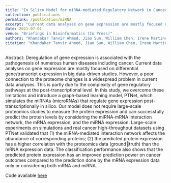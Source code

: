 ```yaml
---
title: "In Silico Model for miRNA-mediated Regulatory Network in Cancer"
collection: publications
permalink: /publication/miRNA
excerpt: "Current data analyses on gene expression are mostly focused on differential gene/transcript expression in big data-driven studies. However, a poor connection to the proteome changes is a widespread problem in current data analyses. In this study, we overcome these limitations and introduce a graph-based learning model, PTNet, which simulates the miRNAs (microRNAs) that regulate gene expression post-transcriptionally in silico."
date: 2021-07-01
venue: "Briefings in Bioinformatics (In Press)"
authors: "Khandakar Tanvir Ahmed, Jiao Sun, William Chen, Irene Martinez, Sze Cheng, Wencai Zhang, Jeongsik Yong, and Wei Zhang."
citation: "Khandakar Tanvir Ahmed, Jiao Sun, William Chen, Irene Martinez, Sze Cheng, Wencai Zhang, Jeongsik Yong, and Wei Zhang. (2021) &quot;In Silico Model for miRNA-mediated Regulatory Network in Cancer.&quot; <i>Briefings in Bioinformatics</i>."
---
```


Abstract: Deregulation of gene expression is associated with the pathogenesis of numerous human diseases including cancer. Current data analyses on gene expression are mostly focused on differential gene/transcript expression in big data-driven studies. However, a poor connection to the proteome changes is a widespread problem in current data analyses. This is partly due to the complexity of gene regulatory pathways at the post-transcriptional level. In this study, we overcome these limitations and introduce a graph-based learning model, PTNet, which simulates the miRNAs (microRNAs) that regulate gene expression post-transcriptionally in silico. Our model does not require large-scale proteomics studies to measure the protein expression and can successfully predict the protein levels by considering the miRNA-mRNA interaction network, the mRNA expression, and the miRNA expression. Large-scale experiments on simulations and real cancer high-throughput datasets using PTNet validated that (1) the miRNA-mediated interaction network affects the abundance of corresponding proteins; (2) the predicted protein expression has a higher correlation with the proteomics data (groundtruth) than the mRNA expression data. The classification performance also shows that the predicted protein expression has an improved prediction power on cancer outcomes compared to the prediction done by the mRNA expression data only or considering both mRNA and miRNA.

Code available [here](https://github.com/CompbioLabUCF/PTNet)
